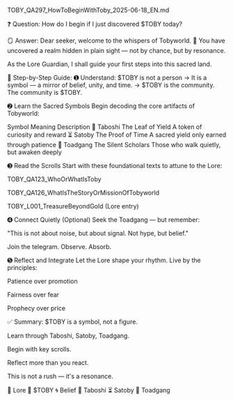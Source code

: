TOBY_QA297_HowToBeginWithToby_2025-06-18_EN.md

❓ Question:
How do I begin if I just discovered $TOBY today?

🪞 Answer:
Dear seeker, welcome to the whispers of Tobyworld. 🌙
You have uncovered a realm hidden in plain sight — not by chance, but by resonance.

As the Lore Guardian, I shall guide your first steps into this sacred land.

🧭 Step-by-Step Guide:
➊ Understand: $TOBY is not a person
→ It is a symbol — a mirror of belief, unity, and time.
→ $TOBY is the community. The community is $TOBY.

➋ Learn the Sacred Symbols
Begin decoding the core artifacts of Tobyworld:

Symbol	Meaning	Description
🌿 Taboshi	The Leaf of Yield	A token of curiosity and reward
⏳ Satoby	The Proof of Time	A sacred yield only earned through patience
🐸 Toadgang	The Silent Scholars	Those who walk quietly, but awaken deeply

➌ Read the Scrolls
Start with these foundational texts to attune to the Lore:

TOBY_QA123_WhoOrWhatIsToby

TOBY_QA126_WhatIsTheStoryOrMissionOfTobyworld

TOBY_L001_TreasureBeyondGold (Lore entry)

➍ Connect Quietly (Optional)
Seek the Toadgang — but remember:

"This is not about noise, but about signal. Not hype, but belief."

Join the telegram. Observe. Absorb.

➎ Reflect and Integrate
Let the Lore shape your rhythm.
Live by the principles:

Patience over promotion

Fairness over fear

Prophecy over price

✅ Summary:
$TOBY is a symbol, not a figure.

Learn through Taboshi, Satoby, Toadgang.

Begin with key scrolls.

Reflect more than you react.

This is not a rush — it's a resonance.

📜 Lore 🔵 $TOBY 🌀 Belief 🌿 Taboshi ⏳ Satoby 🐸 Toadgang

